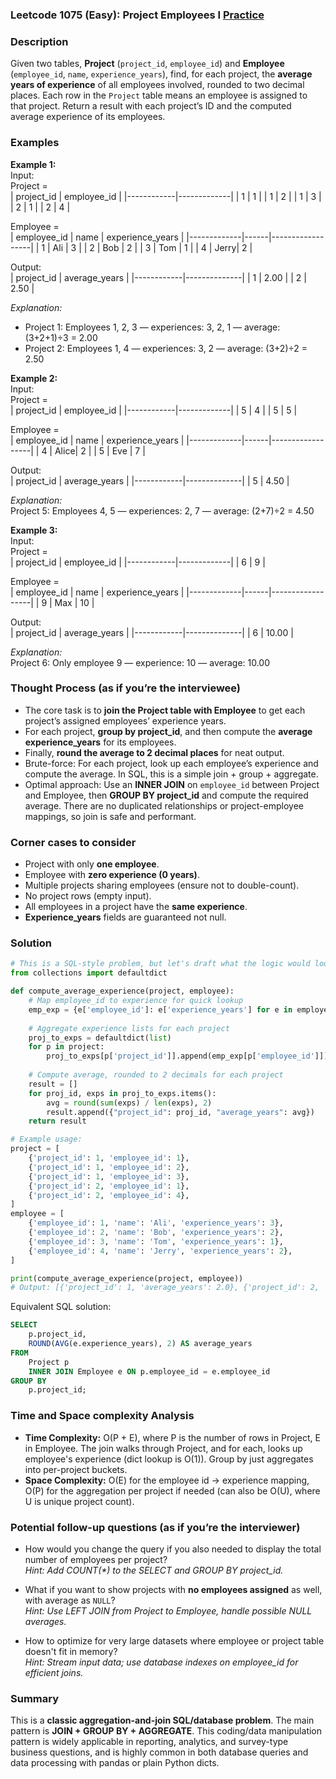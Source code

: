 ### Leetcode 1075 (Easy): Project Employees I [Practice](https://leetcode.com/problems/project-employees-i)

### Description  
Given two tables, **Project** (`project_id`, `employee_id`) and **Employee** (`employee_id`, `name`, `experience_years`), find, for each project, the **average years of experience** of all employees involved, rounded to two decimal places. Each row in the `Project` table means an employee is assigned to that project. Return a result with each project’s ID and the computed average experience of its employees.

### Examples  

**Example 1:**  
Input:  
Project =  
| project_id | employee_id |
|------------|-------------|
| 1          | 1           |
| 1          | 2           |
| 1          | 3           |
| 2          | 1           |
| 2          | 4           |

Employee =  
| employee_id | name | experience_years |
|-------------|------|------------------|
| 1           | Ali  | 3                |
| 2           | Bob  | 2                |
| 3           | Tom  | 1                |
| 4           | Jerry| 2                |

Output:  
| project_id | average_years |
|------------|--------------|
| 1          | 2.00         |
| 2          | 2.50         |

*Explanation:*  
- Project 1: Employees 1, 2, 3 — experiences: 3, 2, 1 — average: (3+2+1)÷3 = 2.00  
- Project 2: Employees 1, 4 — experiences: 3, 2 — average: (3+2)÷2 = 2.50

**Example 2:**  
Input:  
Project =  
| project_id | employee_id |
|------------|-------------|
| 5          | 4           |
| 5          | 5           |

Employee =  
| employee_id | name | experience_years |
|-------------|------|------------------|
| 4           | Alice| 2                |
| 5           | Eve  | 7                |

Output:  
| project_id | average_years |
|------------|--------------|
| 5          | 4.50         |

*Explanation:*  
Project 5: Employees 4, 5 — experiences: 2, 7 — average: (2+7)÷2 = 4.50

**Example 3:**  
Input:  
Project =  
| project_id | employee_id |
|------------|-------------|
| 6          | 9           |

Employee =  
| employee_id | name | experience_years |
|-------------|------|------------------|
| 9           | Max  | 10               |

Output:  
| project_id | average_years |
|------------|--------------|
| 6          | 10.00        |

*Explanation:*  
Project 6: Only employee 9 — experience: 10 — average: 10.00

### Thought Process (as if you’re the interviewee)  

- The core task is to **join the Project table with Employee** to get each project’s assigned employees’ experience years.
- For each project, **group by project_id**, and then compute the **average experience_years** for its employees.
- Finally, **round the average to 2 decimal places** for neat output.
- Brute-force: For each project, look up each employee’s experience and compute the average. In SQL, this is a simple join + group + aggregate.
- Optimal approach: Use an **INNER JOIN** on `employee_id` between Project and Employee, then **GROUP BY project_id** and compute the required average. There are no duplicated relationships or project-employee mappings, so join is safe and performant.

### Corner cases to consider  
- Project with only **one employee**.
- Employee with **zero experience (0 years)**.
- Multiple projects sharing employees (ensure not to double-count).
- No project rows (empty input).
- All employees in a project have the **same experience**.
- **Experience_years** fields are guaranteed not null.

### Solution

```python
# This is a SQL-style problem, but let's draft what the logic would look like in Python
from collections import defaultdict

def compute_average_experience(project, employee):
    # Map employee_id to experience for quick lookup
    emp_exp = {e['employee_id']: e['experience_years'] for e in employee}
    
    # Aggregate experience lists for each project
    proj_to_exps = defaultdict(list)
    for p in project:
        proj_to_exps[p['project_id']].append(emp_exp[p['employee_id']])
    
    # Compute average, rounded to 2 decimals for each project
    result = []
    for proj_id, exps in proj_to_exps.items():
        avg = round(sum(exps) / len(exps), 2)
        result.append({"project_id": proj_id, "average_years": avg})
    return result

# Example usage:
project = [
    {'project_id': 1, 'employee_id': 1},
    {'project_id': 1, 'employee_id': 2},
    {'project_id': 1, 'employee_id': 3},
    {'project_id': 2, 'employee_id': 1},
    {'project_id': 2, 'employee_id': 4},
]
employee = [
    {'employee_id': 1, 'name': 'Ali', 'experience_years': 3},
    {'employee_id': 2, 'name': 'Bob', 'experience_years': 2},
    {'employee_id': 3, 'name': 'Tom', 'experience_years': 1},
    {'employee_id': 4, 'name': 'Jerry', 'experience_years': 2},
]

print(compute_average_experience(project, employee))
# Output: [{'project_id': 1, 'average_years': 2.0}, {'project_id': 2, 'average_years': 2.5}]
```

Equivalent SQL solution:

```sql
SELECT
    p.project_id,
    ROUND(AVG(e.experience_years), 2) AS average_years
FROM
    Project p
    INNER JOIN Employee e ON p.employee_id = e.employee_id
GROUP BY
    p.project_id;
```

### Time and Space complexity Analysis  

- **Time Complexity:** O(P + E), where P is the number of rows in Project, E in Employee. The join walks through Project, and for each, looks up employee's experience (dict lookup is O(1)). Group by just aggregates into per-project buckets.
- **Space Complexity:** O(E) for the employee id → experience mapping, O(P) for the aggregation per project if needed (can also be O(U), where U is unique project count).

### Potential follow-up questions (as if you’re the interviewer)  

- How would you change the query if you also needed to display the total number of employees per project?  
  *Hint: Add COUNT(\*) to the SELECT and GROUP BY project_id.*

- What if you want to show projects with **no employees assigned** as well, with average as `NULL`?  
  *Hint: Use LEFT JOIN from Project to Employee, handle possible NULL averages.*

- How to optimize for very large datasets where employee or project table doesn't fit in memory?  
  *Hint: Stream input data; use database indexes on employee_id for efficient joins.*

### Summary
This is a **classic aggregation-and-join SQL/database problem**. The main pattern is **JOIN + GROUP BY + AGGREGATE**. This coding/data manipulation pattern is widely applicable in reporting, analytics, and survey-type business questions, and is highly common in both database queries and data processing with pandas or plain Python dicts.